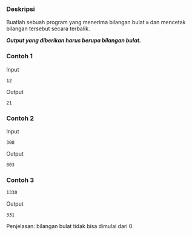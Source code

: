 ### Deskripsi
Buatlah sebuah program yang menerima bilangan bulat `m` dan mencetak bilangan tersebut secara terbalik.

***Output yang diberikan harus berupa bilangan bulat.***

### Contoh 1
Input
```
12
```
Output
```
21
```


### Contoh 2
Input
```
308
```
Output
```
803
```


### Contoh 3
```
1330
```
Output
```
331
```
Penjelasan: bilangan bulat tidak bisa dimulai dari 0.